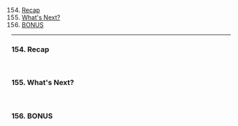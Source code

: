 154. [Recap](#154)
155. [What's Next?](#155)
156. [BONUS](#156)

---

### 154. Recap<a id='154'></a>

<br>

### 155. What's Next?<a id='155'></a>

<br>

### 156. BONUS<a id='156'></a>

<br>
